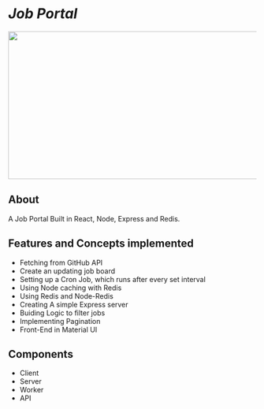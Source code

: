 # *__Job Portal__*

<p align = "center">
  <img src = "Demo.gif" height = "300px" width = "640px" />
 </p>
 
## About
A Job Portal Built in React, Node, Express and Redis. 

## Features and Concepts implemented
- Fetching from GitHub API
- Create an updating job board
- Setting up a Cron Job, which runs after every set interval
- Using Node caching with Redis
- Using Redis and Node-Redis
- Creating A simple Express server
- Buiding Logic to filter jobs
- Implementing Pagination
- Front-End in Material UI

## Components 
- Client
- Server
- Worker
- API

